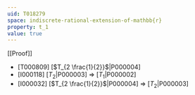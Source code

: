 ```yaml
---
uid: T018279
space: indiscrete-rational-extension-of-mathbb{r}
property: t_1
value: true
---
```

[[Proof]]

* [T000809] [$T_{2 \frac{1}{2}}$|P000004]
* [I000118] [$T_2$|P000003] => [$T_1$|P000002]
* [I000032] [$T_{2 \frac{1}{2}}$|P000004] => [$T_2$|P000003]

